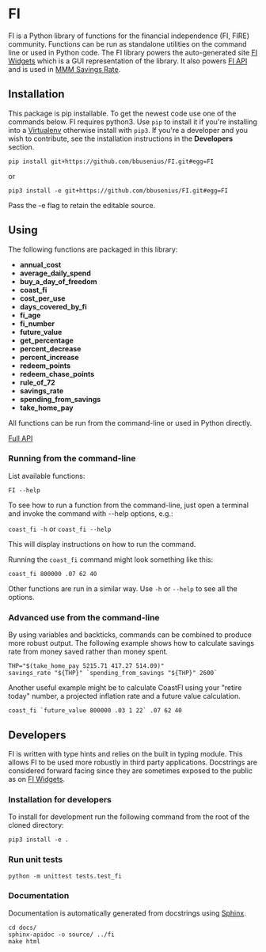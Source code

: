 # FI

FI is a Python library of functions for the financial independence (FI, FIRE) community. Functions can be run as standalone utilities on the command line or used in Python code. The FI library powers the auto-generated site [FI Widgets](https://fi-widgets.com/) which is a GUI representation of the library. It also powers [FI API](https://github.com/bbusenius/FI-API) and is used in [MMM Savings Rate](https://github.com/bbusenius/MMM_Savings_Rate).

## Installation

This package is pip installable. To get the newest code use one of the commands below. FI requires python3. Use `pip` to install it if you're installing into a [Virtualenv](https://virtualenv.pypa.io/en/stable/) otherwise install with `pip3`. If you're a developer and you wish to contribute, see the installation instructions in the **Developers** section.

```
pip install git+https://github.com/bbusenius/FI.git#egg=FI
```

or

```
pip3 install -e git+https://github.com/bbusenius/FI.git#egg=FI
```
Pass the -e flag to retain the editable source.

## Using

The following functions are packaged in this library:

- **annual_cost**
- **average_daily_spend**
- **buy_a_day_of_freedom**
- **coast_fi**
- **cost_per_use**
- **days_covered_by_fi**
- **fi_age**
- **fi_number**
- **future_value**
- **get_percentage**
- **percent_decrease**
- **percent_increase**
- **redeem_points**
- **redeem_chase_points**
- **rule_of_72**
- **savings_rate**
- **spending_from_savings**
- **take_home_pay**

All functions can be run from the command-line or used in Python directly.

[Full API](https://fi.readthedocs.io/en/latest/source/fi.html)

### Running from the command-line

List available functions:

```FI --help```

To see how to run a function from the command-line, just open a terminal and invoke the command with --help options, e.g.:

```coast_fi -h``` or ```coast_fi --help```

This will display instructions on how to run the command.

Running the `coast_fi` command might look something like this:

```
coast_fi 800000 .07 62 40
```

Other functions are run in a similar way. Use `-h` or `--help` to see all the options.

### Advanced use from the command-line

By using variables and backticks, commands can be combined to produce more robust output. The following example shows how to calculate savings rate from money saved rather than money spent.

```
THP="$(take_home_pay 5215.71 417.27 514.09)"
savings_rate "${THP}" `spending_from_savings "${THP}" 2600`
```

Another useful example might be to calculate CoastFI using your "retire today" number, a projected inflation rate and a future value calculation.

```
coast_fi `future_value 800000 .03 1 22` .07 62 40
```

## Developers

FI is written with type hints and relies on the built in typing module. This allows FI to be used more robustly in third party applications. Docstrings are considered forward facing since they are sometimes exposed to the public as on [FI Widgets](https://fi-widgets.com/). 

### Installation for developers

To install for development run the following command from the root of the cloned directory:
```
pip3 install -e .
```

### Run unit tests

```
python -m unittest tests.test_fi
```

### Documentation

Documentation is automatically generated from docstrings using [Sphinx](https://docs.readthedocs.io/en/latest/getting_started.html#write-your-docs).

```
cd docs/
sphinx-apidoc -o source/ ../fi
make html
```

